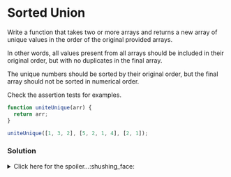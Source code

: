 # Sorted Union
Write a function that takes two or more arrays and returns a new array of unique values in the order of the original provided arrays.

In other words, all values present from all arrays should be included in their original order, but with no duplicates in the final array.

The unique numbers should be sorted by their original order, but the final array should not be sorted in numerical order.

Check the assertion tests for examples.

```javascript
function uniteUnique(arr) {
  return arr;
}

uniteUnique([1, 3, 2], [5, 2, 1, 4], [2, 1]);
```
### Solution

<details>
  <summary>Click here for the spoiler...:shushing_face:</summary>

  
```javascript
function uniteUnique(...arr) {
  return [...new Set(arr.flat())];
}

uniteUnique([1, 3, 2], [5, 2, 1, 4], [2, 1]); // returns [1, 3, 2, 5, 4]

uniteUnique([1, 2, 3], [5, 2, 1, 4], [2, 1], [6, 7, 8]) // returns [1, 2, 3, 5, 4, 6, 7, 8]
```
</details>
